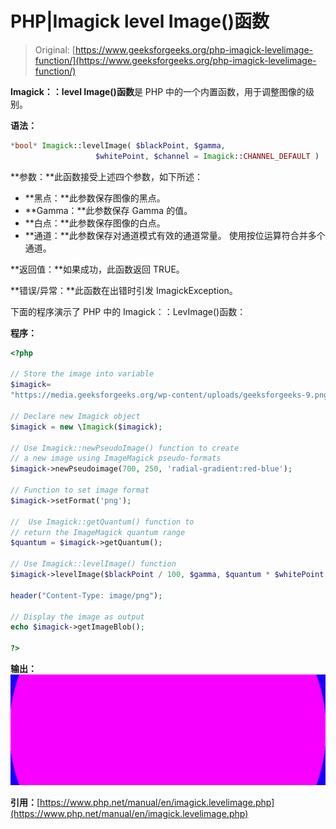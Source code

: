 # PHP|Imagick level Image()函数

> Original: [https://www.geeksforgeeks.org/php-imagick-levelimage-function/](https://www.geeksforgeeks.org/php-imagick-levelimage-function/)

**Imagick：：level Image()函数**是 PHP 中的一个内置函数，用于调整图像的级别。

**语法：**

```php
*bool* Imagick::levelImage( $blackPoint, $gamma, 
                   $whitePoint, $channel = Imagick::CHANNEL_DEFAULT ) 
```

**参数：**此函数接受上述四个参数，如下所述：

*   **黑点：**此参数保存图像的黑点。
*   **Gamma：**此参数保存 Gamma 的值。
*   **白点：**此参数保存图像的白点。
*   **通道：**此参数保存对通道模式有效的通道常量。 使用按位运算符合并多个通道。

**返回值：**如果成功，此函数返回 TRUE。

**错误/异常：**此函数在出错时引发 ImagickException。

下面的程序演示了 PHP 中的 Imagick：：LevImage()函数：

**程序：**

```php
<?php

// Store the image into variable
$imagick=
"https://media.geeksforgeeks.org/wp-content/uploads/geeksforgeeks-9.png";

// Declare new Imagick object
$imagick = new \Imagick($imagick);

// Use Imagick::newPseudoImage() function to create
// a new image using ImageMagick pseudo-formats
$imagick->newPseudoimage(700, 250, 'radial-gradient:red-blue');

// Function to set image format
$imagick->setFormat('png');

//  Use Imagick::getQuantum() function to
// return the ImageMagick quantum range
$quantum = $imagick->getQuantum();

// Use Imagick::levelImage() function
$imagick->levelImage($blackPoint / 100, $gamma, $quantum * $whitePoint / 100);

header("Content-Type: image/png");

// Display the image as output
echo $imagick->getImageBlob();

?>
```

**输出：**
![](img/dee0c3320f1a3e70a6f10e2e585c1b7f.png)

**引用：**[https://www.php.net/manual/en/imagick.levelimage.php](https://www.php.net/manual/en/imagick.levelimage.php)